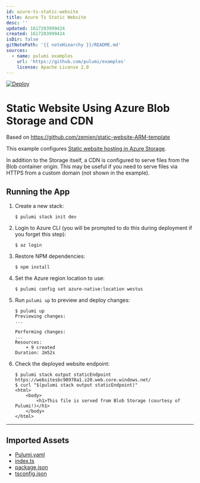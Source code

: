 ```yaml
---
id: azure-ts-static-website
title: Azure Ts Static Website
desc: ''
updated: 1617203999424
created: 1617203999424
isDir: false
gitNotePath: '{{ noteHiearchy }}/README.md'
sources:
  - name: pulumi examples
    url: 'https://github.com/pulumi/examples'
    license: Apache License 2.0
---
```

[![Deploy](https://get.pulumi.com/new/button.svg)](https://app.pulumi.com/new)

# Static Website Using Azure Blob Storage and CDN

Based on <https://github.com/zemien/static-website-ARM-template>

This example configures [Static website hosting in Azure Storage](https://docs.microsoft.com/en-us/azure/storage/blobs/storage-blob-static-website).

In addition to the Storage itself, a CDN is configured to serve files from the Blob container origin. This may be useful if you need to serve files via HTTPS from a custom domain (not shown in the example).

## Running the App

1. Create a new stack:

   ```
   $ pulumi stack init dev
   ```

2. Login to Azure CLI (you will be prompted to do this during deployment if you forget this step):

   ```
   $ az login
   ```

3. Restore NPM dependencies:

   ```
   $ npm install
   ```

4. Set the Azure region location to use:

   ```
   $ pulumi config set azure-native:location westus
   ```

5. Run `pulumi up` to preview and deploy changes:

   ```
   $ pulumi up
   Previewing changes:
   ...

   Performing changes:
   ...
   Resources:
       + 9 created
   Duration: 2m52s
   ```

6. Check the deployed website endpoint:

   ```
   $ pulumi stack output staticEndpoint
   https://websitesbc90978a1.z20.web.core.windows.net/
   $ curl "$(pulumi stack output staticEndpoint)"
   <html>
       <body>
           <h1>This file is served from Blob Storage (courtesy of Pulumi!)</h1>
       </body>
   </html>
   ```

* * *

## Imported Assets

- [Pulumi.yaml](/assets/pulumi.yaml)
- [index.ts](/assets/index.ts)
- [package.json](/assets/package.json)
- [tsconfig.json](/assets/tsconfig.json)

